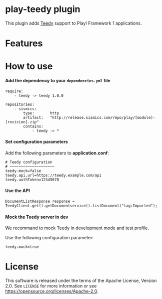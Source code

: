 # play-teedy plugin

This plugin adds [Teedy](https://teedy.io/) support to Play! Framework 1 applications.

# Features

# How to use

####  Add the dependency to your `dependencies.yml` file

```
require:
    - teedy -> teedy 1.0.0

repositories:
    - sismics:
        type:       http
        artifact:   "http://release.sismics.com/repo/play/[module]-[revision].zip"
        contains:
            - teedy -> *

```
####  Set configuration parameters

Add the following parameters to **application.conf**:

```
# Teedy configuration
# ~~~~~~~~~~~~~~~~~~~~
teedy.mock=false
teedy.api.url=https://teedy.example.com/api
teedy.authToken=12345678
```
####  Use the API

```
DocumentListResponse response = TeedyClient.get().getDocumentservice().listDocument("tag:Imported");
```

####  Mock the Teedy server in dev

We recommand to mock Teedy in development mode and test profile.

Use the following configuration parameter:

```
teedy.mock=true
```

# License

This software is released under the terms of the Apache License, Version 2.0. See `LICENSE` for more
information or see <https://opensource.org/licenses/Apache-2.0>.
